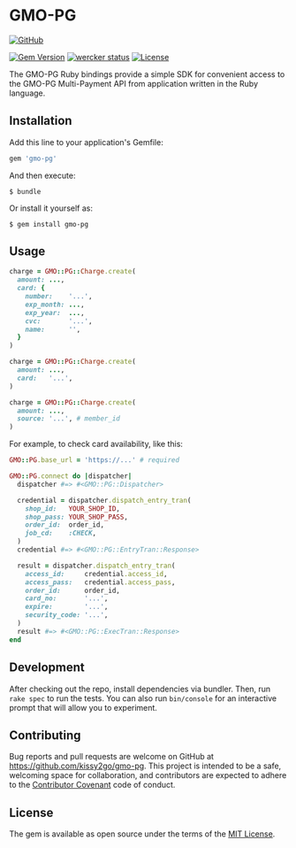 # GMO-PG

[![GitHub](https://img.shields.io/badge/github-kissy2go/gmo--pg-blue.svg)](https://github.com/kissy2go/gmo-pg)

[![Gem Version](https://badge.fury.io/rb/gmo-pg.svg)](https://badge.fury.io/rb/gmo-pg)
[![wercker status](https://app.wercker.com/status/1eb7ae8fcece997421923ffe8dc46ec7/s/master "wercker status")](https://app.wercker.com/project/byKey/1eb7ae8fcece997421923ffe8dc46ec7)
[![License](https://img.shields.io/badge/license-MIT-yellowgreen.svg)](#license)

The GMO-PG Ruby bindings provide a simple SDK for convenient access to the GMO-PG Multi-Payment API from application written in the Ruby language.

## Installation

Add this line to your application's Gemfile:

```ruby
gem 'gmo-pg'
```

And then execute:

    $ bundle

Or install it yourself as:

    $ gem install gmo-pg

## Usage

```ruby
charge = GMO::PG::Charge.create(
  amount: ...,
  card: {
    number:    '...',
    exp_month: ...,
    exp_year:  ...,
    cvc:       '...',
    name:      '',
  }
)

charge = GMO::PG::Charge.create(
  amount: ...,
  card:   '...',
)

charge = GMO::PG::Charge.create(
  amount: ...,
  source: '...', # member_id
)
```

For example, to check card availability, like this:

```ruby
GMO::PG.base_url = 'https://...' # required

GMO::PG.connect do |dispatcher|
  dispatcher #=> #<GMO::PG::Dispatcher>

  credential = dispatcher.dispatch_entry_tran(
    shop_id:   YOUR_SHOP_ID,
    shop_pass: YOUR_SHOP_PASS,
    order_id:  order_id,
    job_cd:    :CHECK,
  )
  credential #=> #<GMO::PG::EntryTran::Response>

  result = dispatcher.dispatch_entry_tran(
    access_id:     credential.access_id,
    access_pass:   credential.access_pass,
    order_id:      order_id,
    card_no:       '...',
    expire:        '...',
    security_code: '...',
  )
  result #=> #<GMO::PG::ExecTran::Response>
end
```

## Development

After checking out the repo, install dependencies via bundler. Then, run `rake spec` to run the tests. You can also run `bin/console` for an interactive prompt that will allow you to experiment.

## Contributing

Bug reports and pull requests are welcome on GitHub at https://github.com/kissy2go/gmo-pg. This project is intended to be a safe, welcoming space for collaboration, and contributors are expected to adhere to the [Contributor Covenant](http://contributor-covenant.org) code of conduct.


## License

The gem is available as open source under the terms of the [MIT License](http://opensource.org/licenses/MIT).
